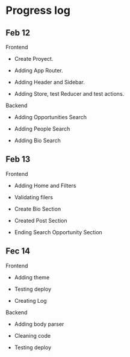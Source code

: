# Progress log

## Feb 12

Frontend

- Create Proyect.

- Adding App Router.

- Adding Header and Sidebar.

- Adding Store, test Reducer and test actions.

Backend

- Adding Opportunities Search

- Adding People Search

- Adding Bio Search

## Feb 13

Frontend

- Adding Home and Filters

- Validating filers

- Create Bio Section

- Created Post Section

- Ending Search Opportunity Section

## Fec 14

Frontend

- Adding theme

- Testing deploy

- Creating Log

Backend

- Adding body parser

- Cleaning code

- Testing deploy